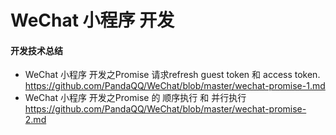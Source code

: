 # WeChat 小程序 开发

#### 开发技术总结
* WeChat 小程序 开发之Promise 请求refresh guest token 和 access token.
https://github.com/PandaQQ/WeChat/blob/master/wechat-promise-1.md
* WeChat 小程序 开发之Promise 的 顺序执行 和 并行执行                 
https://github.com/PandaQQ/WeChat/blob/master/wechat-promise-2.md
